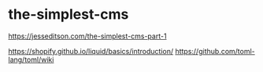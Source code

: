 # the-simplest-cms
https://jesseditson.com/the-simplest-cms-part-1


https://shopify.github.io/liquid/basics/introduction/
https://github.com/toml-lang/toml/wiki
